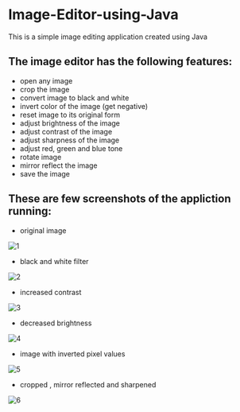 # Image-Editor-using-Java
This is a simple image editing application created using Java

## The image editor has the following features:
* open any image
* crop the image
* convert image to black and white
* invert color of the image (get negative)
* reset image to its original form
* adjust brightness of the image
* adjust contrast of the image
* adjust sharpness of the image
* adjust red, green and blue tone
* rotate image
* mirror reflect the image
* save the image

## These are few screenshots of the appliction running:

* original image

![1](https://user-images.githubusercontent.com/53531220/113092497-b8f08c80-920b-11eb-9ab5-5e9491145983.JPG)

* black and white filter

![2](https://user-images.githubusercontent.com/53531220/113092510-c0b03100-920b-11eb-8e30-665ee6f842a2.JPG)

* increased contrast

![3](https://user-images.githubusercontent.com/53531220/113092524-c6a61200-920b-11eb-9528-64e57d3ed294.JPG)

* decreased brightness

![4](https://user-images.githubusercontent.com/53531220/113092530-cb6ac600-920b-11eb-96e9-3095d04562af.JPG)

* image with inverted pixel values

![5](https://user-images.githubusercontent.com/53531220/113092547-d0c81080-920b-11eb-810b-8ebfe06bd9e9.JPG)

* cropped , mirror reflected and sharpened

![6](https://user-images.githubusercontent.com/53531220/113092560-d6bdf180-920b-11eb-8a09-722167c2dac3.JPG)
